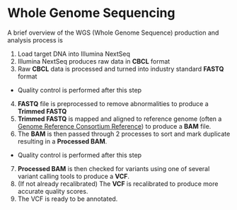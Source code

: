 # Whole Genome Sequencing

A brief overview of the WGS (Whole Genome Sequence) production and analysis process is
1. Load target DNA into Illumina NextSeq
2. Illumina NextSeq produces raw data in __CBCL__ format
3. Raw __CBCL__ data is processed and turned into industry standard __FASTQ__ format
  - Quality control is performed after this step
4. __FASTQ__ file is preprocessed to remove abnormalities to produce a __Trimmed FASTQ__
5. __Trimmed FASTQ__ is mapped and aligned to reference genome (often a [Genome Reference Consortium Reference](https://www.ncbi.nlm.nih.gov/grc/data)) to produce a __BAM__ file.
6. The __BAM__ is then passed through 2 processes to sort and mark duplicate resulting in a __Processed BAM__.
  - Quality control is performed after this step
7. __Processed BAM__ is then checked for variants using one of several variant calling tools to produce a __VCF__.
8. (If not already recalibrated) The __VCF__ is recalibrated to produce more accurate quality scores.
9. The VCF is ready to be annotated.

